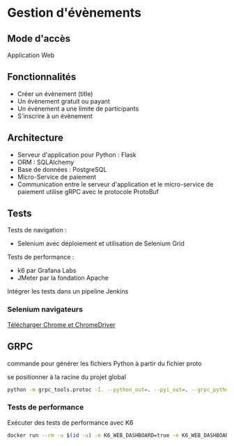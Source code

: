 # Gestion d'évènements

## Mode d'accès

Application Web

## Fonctionnalités

* Créer un évènement (title)
* Un évènement gratuit ou payant
* Un évènement a une limite de participants
* S'inscrire à un évènement


## Architecture

* Serveur d'application pour Python : Flask
* ORM : SQLAlchemy
* Base de données : PostgreSQL
* Micro-Service de paiement
* Communication entre le serveur d'application et le micro-service de paiement utilise gRPC avec le protocole ProtoBuf


## Tests

Tests de navigation :

* Selenium avec déploiement et utilisation de Selenium Grid

Tests de performance :

* k6 par Grafana Labs
* JMeter par la fondation Apache

Intégrer les tests dans un pipeline Jenkins

### Selenium navigateurs

[Télécharger Chrome et ChromeDriver](https://googlechromelabs.github.io/chrome-for-testing/)

## GRPC

commande pour générer les fichiers Python à partir du fichier proto

se positionner à la racine du projet global

```bash
python -m grpc_tools.protoc -I. --python_out=. --pyi_out=. --grpc_python_out=. models/payment.proto
```

### Tests de performance

Exécuter des tests de performance avec K6

```bash
docker run --rm -u $(id -u) -e K6_WEB_DASHBOARD=true -e K6_WEB_DASHBOARD_EXPORT=html-report.html -v $PWD:/app -w /app -p 5665:5665 grafana/k6 run /app/script.js
```